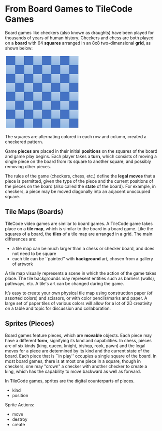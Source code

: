 # From Board Games to TileCode Games

Board games like checkers (also known as draughts) have been played for thousands of years of human history. Checkers and chess are both played on a **board** with 64 **squares** arranged in an 8x8 two-dimensional **grid**, as shown below:

![eight by eight board](pics/board8by8.png)

The squares are alternating colored in each row and column, created a checkered pattern.  

Game **pieces** are placed in their initial **positions** on the squares of the board and game play begins. Each player takes a **turn**, which consists of moving a single piece on the board from its square to another square, and possibly removing other pieces.

The rules of the game (checkers, chess, etc.) define the **legal moves** that a piece is permitted, given the type of the piece and the current positions of the pieces on the board (also called the **state** of the board).  For example, in checkers, a piece may be moved diagonally into an adjacent unoccupied square. 

## Tile Maps (Boards)

TileCode video games are similar to board games. A TileCode game takes place on a **tile map**, which is similar to the board in a board game. Like the squares of a board, the **tiles** of a tile map are arranged in a grid. The main differences are:
- a tile map can be much larger than a chess or checker board, and does not need to be square
- each tile can be ``painted’’ with **background** art, chosen from a gallery of artwork

A tile map visually represents a scene in which the action of the game takes place. The tile backgrounds may represent entities such as barriers (walls), pathways, etc. A tile's art can be changed during the game. 

It’s easy to create your own physical tile map using construction paper (of assorted colors) and scissors, or with color pencils/marks and paper. A large set of paper tiles of various colors will allow for a lot of 2D creativity on a table and topic for discussion and collaboration.

## Sprites (Pieces)

Board games feature pieces, which are **movable** objects. 
Each piece may have a different **form**, signifying its kind and capabilities.
In chess, pieces are of six kinds (king, queen, knight, bishop, rook, pawn) and
the legal moves for a piece are determined by its kind and the current state of the
board. Each piece that is ``in play'' occupies a single square of the board. 
In most board games, there is at most one piece in a square, though in checkers, 
one may "crown" a checker with another checker to create a king, which has the 
capability  to move backward as well as forward. 

In TileCode games, sprites are the digital counterparts of pieces. 
* kind
* position

Sprite Actions:
* move
* destroy
* create

